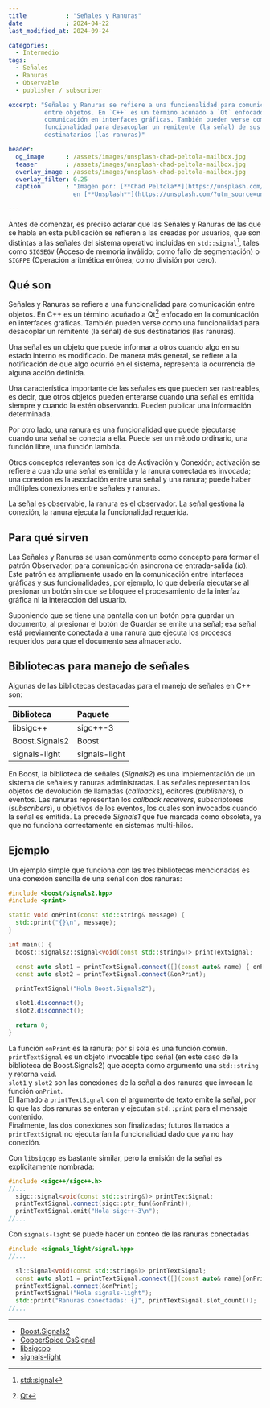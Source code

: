 ```yaml
---
title           : "Señales y Ranuras"
date            : 2024-04-22
last_modified_at: 2024-09-24

categories:
  - Intermedio
tags:
  - Señales
  - Ranuras
  - Observable
  - publisher / subscriber

excerpt: "Señales y Ranuras se refiere a una funcionalidad para comunicación 
          entre objetos. En `C++` es un término acuñado a `Qt` enfocado en la 
          comunicación en interfaces gráficas. También pueden verse como una
          funcionalidad para desacoplar un remitente (la señal) de sus 
          destinatarios (las ranuras)"

header:
  og_image      : /assets/images/unsplash-chad-peltola-mailbox.jpg
  teaser        : /assets/images/unsplash-chad-peltola-mailbox.jpg
  overlay_image : /assets/images/unsplash-chad-peltola-mailbox.jpg
  overlay_filter: 0.25
  caption       : "Imagen por: [**Chad Peltola**](https://unsplash.com/@chadpeltola?utm_source=unsplash) 
                  en [**Unsplash**](https://unsplash.com/?utm_source=unsplash)"

---
```


Antes de comenzar, es preciso aclarar que las Señales y Ranuras de las que se
habla en esta publicación se refieren a las creadas por usuarios, que son
distintas a las señales del sistema operativo incluidas en `std::signal`[^1],
tales como `SIGSEGV` (Acceso de memoria inválido; como fallo de segmentación) o
`SIGFPE` (Operación aritmética errónea; como división por cero).

## Qué son

Señales y Ranuras se refiere a una funcionalidad para comunicación entre
objetos. En C++ es un término acuñado a Qt[^2] enfocado en la comunicación en
interfaces gráficas.
También pueden verse como una funcionalidad para desacoplar un remitente (la
señal) de sus destinatarios (las ranuras).

Una señal es un objeto que puede informar a otros cuando algo en su estado
interno es modificado. De manera más general, se refiere a la notificación de
que algo ocurrió en el sistema, representa la ocurrencia de alguna acción
definida.

Una característica importante de las señales es que pueden ser rastreables,
es decir, que otros objetos pueden enterarse cuando una señal es emitida siempre
y cuando la estén observando. Pueden publicar una información determinada.

Por otro lado, una ranura es una funcionalidad que puede ejecutarse cuando una
señal se conecta a ella. Puede ser un método ordinario, una función libre, una
función lambda. 

Otros conceptos relevantes son los de Activación y Conexión; activación se
refiere a cuando una señal es emitida y la ranura conectada es invocada; una
conexión es la asociación entre una señal y una ranura; puede haber múltiples
conexiones entre señales y ranuras.

La señal es observable, la ranura es el observador. La señal gestiona la
conexión, la ranura ejecuta la funcionalidad requerida.

## Para qué sirven

Las Señales y Ranuras se usan comúnmente como concepto para formar el patrón
Observador, para comunicación asíncrona de entrada-salida (_io_). Este patrón es
ampliamente usado en la comunicación entre interfaces gráficas y sus
funcionalidades, por ejemplo, lo que debería ejecutarse al presionar un botón
sin que se bloquee el procesamiento de la interfaz gráfica ni la interacción
del usuario.

Suponiendo que se tiene una pantalla con un botón para guardar un documento,
al presionar el botón de Guardar se emite una señal; esa señal está previamente
conectada a una ranura que ejecuta los procesos requeridos para que el documento
sea almacenado.

## Bibliotecas para manejo de señales

Algunas de las bibliotecas destacadas para el manejo de señales en C++ son:

| Biblioteca     | Paquete       |
|:---------------|:--------------|
| libsigc++      | sigc++-3      |
| Boost.Signals2 | Boost         |
| signals-light  | signals-light |

En Boost, la biblioteca de señales (_Signals2_) es una implementación de un
sistema de señales y ranuras administradas. Las señales representan los objetos 
de devolución de llamadas (_callbacks_), editores (_publishers_), o eventos.
Las ranuras representan los _callback receivers_, subscriptores 
(_subscribers_), u objetivos de los eventos, los cuales son invocados cuando la
señal es emitida. La precede _Signals1_ que fue marcada como obsoleta, ya que no
funciona correctamente en sistemas multi-hilos.

## Ejemplo

Un ejemplo simple que funciona con las tres bibliotecas mencionadas es una 
conexión sencilla de una señal con dos ranuras:

```c++
#include <boost/signals2.hpp>
#include <print>

static void onPrint(const std::string& message) { 
  std::print("{}\n", message);
}

int main() {
  boost::signals2::signal<void(const std::string&)> printTextSignal;

  const auto slot1 = printTextSignal.connect([](const auto& name) { onPrint(name); });
  const auto slot2 = printTextSignal.connect(&onPrint);

  printTextSignal("Hola Boost.Signals2");

  slot1.disconnect();
  slot2.disconnect();

  return 0;
}
```

La función `onPrint` es la ranura; por sí sola es una función común.  
`printTextSignal` es un objeto invocable tipo señal (en este caso de la biblioteca
de Boost.Signals2) que acepta como argumento una `std::string` y retorna
`void`.  
`slot1` y `slot2` son las conexiones de la señal a dos ranuras que invocan la
función `onPrint`.  
El llamado a `printTextSignal` con el argumento de texto emite la señal, por lo
que las dos ranuras se enteran y ejecutan `std::print` para el mensaje
contenido.  
Finalmente, las dos conexiones son finalizadas; futuros llamados a
`printTextSignal` no ejecutarían la funcionalidad dado que ya no hay conexión.

Con `libsigcpp` es bastante similar, pero la emisión de la señal es
explícitamente nombrada:

```c++
#include <sigc++/sigc++.h>
//...
  sigc::signal<void(const std::string&)> printTextSignal;
  printTextSignal.connect(sigc::ptr_fun(&onPrint));
  printTextSignal.emit("Hola sigc++-3\n");
//...
```

Con `signals-light` se puede hacer un conteo de las ranuras conectadas

```c++
#include <signals_light/signal.hpp>
//...

  sl::Signal<void(const std::string&)> printTextSignal;
  const auto slot1 = printTextSignal.connect([](const auto& name){onPrint(name);});
  printTextSignal.connect(&onPrint);
  printTextSignal("Hola signals-light");
  std::print("Ranuras conectadas: {}", printTextSignal.slot_count());
//...
```

---

[^1]: [std::signal](https://es.cppreference.com/w/cpp/utility/program/signal)
[^2]: [Qt](https://doc.qt.io/qt-6/signalsandslots.html)

- [Boost.Signals2](https://www.boost.org/doc/libs/1_86_0/doc/html/signals2.html#id-1.3.35.3.5)
- [CopperSpice CsSignal](https://www.copperspice.com/)
- [libsigcpp](https://github.com/libsigcplusplus/libsigcplusplus)
- [signals-light](https://github.com/a-n-t-h-o-n-y/signals-light/)
